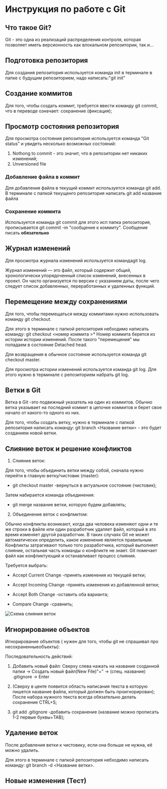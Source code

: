 # Инструкция по работе с Git

## Что такое Git?

Git - это одна из реализаций распределения контроля, которая позволяет иметь версионность как влокальном репозитории, так и...

## Подготовка репозитория

Для создания репозитория используется команда init в терминале в папке с будущим репозиторием, надо написать:"git init"

## Создание коммитов

Для того, чтобы создать коммит, требуется ввести команду git commit, что в переводе означает: сохранение (фиксация);

## Просмотр состояния репозитория

Для просмотра состояния репозитория используется команда "Git status" и увидеть несколько возможных состояний:
1. Nothong to commit - это значит, что в репозитории нет никаких изменений;
2. Unversioned file

### Добавление файла в коммит
Для добавления файла в текущий коммит используется команда git add. В терминале с папкой текущенго репозитория написать git add название файла

### Сохранение коммита

Используется команда git commit для этого исп папка репозитория, прописывается git commit -m "сообщение к коммиту". Сообщение писать **обязательно**

## Журнал изменений

Для просмотра журнала изменений используется командаgit log.

Журнал изменений — это файл, который содержит общий, хронологически упорядоченный список изменений, внесенных в проект. Он часто организуется по версии с указанием даты, после чего следует список добавленных, переработанных и удаленных функций.

## Перемещение между сохранениями

Для того, чтобы перемещаться между коммитами нужно использовать команду git checkout. 

Для этого в терминале с папкой репозитория небходимо написать команду: git checkout <номер коммита >* Номер коммита берется из истории истории изменений. После такого "перемещения" мы попадаем в состояние Detached head. 

Для возвращения в обычное состояние используется команда git checkout master.

Для просмотра истории изменений используется команда git log. Для этого нужно в терминале с репозиторием набрать git log.

##  Ветки в Git

Ветка в Git -это подвижный указатель на один из коммитов. Обычно ветка указывает на последний коммит в цепочке коммитов и берет свое начало от какого-то одного из них.

Для того, чтобы создать ветку, нужно в терминале с папкой репозитория написать команду: git branch <Название ветки>	- это будет созданием новой ветки.

## Слияние веток и решение конфликтов
1. Слияние веток:

Для того, чтобы объединить ветки между собой, сначала нужно перейти в главную ветку/чистовик (master):

* git checkout master	-вернуться в актуальное состояние (чистовик);

Затем набирается команда объединения:

* git merge название ветки, которую будем добавлять;

2. Объединение веток с конфлмктом:

Обычно конфликты возникают, когда два человека изменяют одни и те же строки в файле или один разработчик удаляет файл, который в это время изменяет другой разработчик. 
В таких случаях Git не может автоматически определить, какое изменение является правильным. 
Конфликты затрагивают только того разработчика, который выполняет слияние, остальная часть команды о конфликте не знает. 
Git помечает файл как конфликтующий и останавливает процесс слияния.

Требуется выбрать:
+ Accept Current Change	-принять изменения из текущей ветки;

+ Accept Incoming Change	-принять изменения из добавленной ветки;

+ Accept Both Change	-оставить оба варианта;

+ Compare Change		-сравнить;

![Схема слияния веток](Слияние_веток.png)

## Игнорирование объектов

Игнорирование объектов ( нужен для того, чтобы git не спрашивал про несохраненныеобъекты):

Последовательность действий:

1. Добавить новый файл:
Сверху слева нажать на название созданной папки -> Создать новый файл(New File)"+" -> (спец. название) .gitignore -> Enter 

2. (Сверху в центе появится область написания текста в которую пишется название файла, который должен быть проигнорирован);
После набора нужного текста всегда обязательно делать сохранение CTRL+S;

3. git add	.gitignore	-добавить сохранение (название можно прописать 1-2 первые буквы+TAB);

## Удаление веток

После добавления ветки к чистовику, если она больше не нужна, её можно удалить.

Для этого в терминале с папкой репозитория небходимо написать команду: git branch -d <Название ветки>.

## Новые изменения (Тест)